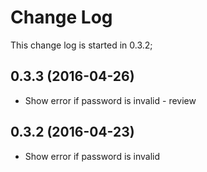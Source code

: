 # Change Log
This change log is started in 0.3.2;

## 0.3.3 (2016-04-26)
- Show error if password is invalid - review

## 0.3.2 (2016-04-23)
- Show error if password is invalid